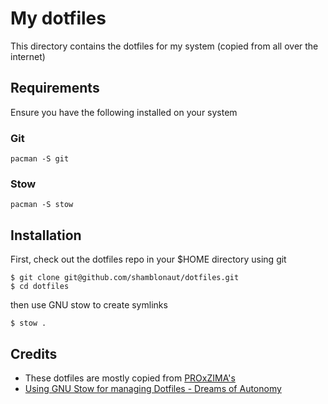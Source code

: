 # My dotfiles

This directory contains the dotfiles for my system (copied from all over the internet)

## Requirements

Ensure you have the following installed on your system

### Git

```
pacman -S git
```

### Stow

```
pacman -S stow
```

## Installation

First, check out the dotfiles repo in your $HOME directory using git

```
$ git clone git@github.com/shamblonaut/dotfiles.git
$ cd dotfiles
```

then use GNU stow to create symlinks

```
$ stow .
```

## Credits

- These dotfiles are mostly copied from [PROxZIMA's](https://github.com/PROxZIMA/.dotfiles)
- [Using GNU Stow for managing Dotfiles - Dreams of Autonomy](https://www.youtube.com/watch?v=y6XCebnB9gs)
